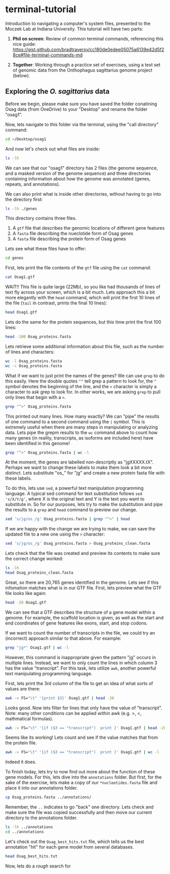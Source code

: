 # terminal-tutorial
Introduction to navigating a computer's system files, presented to the Moczek Lab at Indiana University. This tutorial will have two parts: 

1) <b>Phil on screen</b>: Review of common terminal commands, referencing this nice guide: https://gist.github.com/bradtraversy/cc180de0edee05075a6139e42d5f28ce#file-terminal-commands-md

2) <b>Together</b>: Working through a practice set of exercises, using a test set of genomic data from the Onthophagus sagittarius genome project (below).

## Exploring the <i>O. sagittarius</i> data

Before we begin, please make sure you have saved the folder conatining Osag data (from OneDrive) to your "Desktop" and rename the folder "osag1". 

Now, lets navigate to this folder via the terminal, using the "call directory" command:

```bash
cd ~/Desktop/osag1
```

And now let's check out what files are inside: 

```bash
ls -lh 
```
We can see that our "osag1" directory has 2 files (the genome sequence, and a masked version of the genome sequence) and three directories containing information about how the genome was annotated (genes, repeats, and annotations). 

We can also print what is inside other directories, without having to go into the directory first:

```bash
ls -lh ./genes
```

This directory contains three files.
1) A `gtf` file that describes the genomic locations of different gene features
2) A `fasta` file describing the nueclotide form of Osag genes
3) A `fasta` file describing the protein form of Osag genes

Lets see what these files have to offer:

```bash
cd genes
```

First, lets print the file contents of the `gtf` file using the `cat` command:

```bash
cat Osag1.gtf
```
WAIT!! This file is quite large (22Mb), so you like had thousands of lines of text fly across your screen, which is a bit much. Lets approach this a bit more elegantly with the `head` command, which will print the first 10 lines of the file (`tail` in contrast, prints the final 10 lines):

```bash
head Osag1.gtf
```
Lets do the same for the protein sequences, but this time print the first 100 lines:

```bash
head -100 Osag_proteins.fasta
```

Lets retrieve some additional information about this file, such as the number of lines and characters:

```bash
wc -l Osag_proteins.fasta
wc -c Osag_proteins.fasta
```

What if we want to just print the names of the genes? We can use `grep` to do this easily. Here the double quotes `""` tell grep a pattern to look for, the `^` symbol denotes the beginning of the line, and the `>` character is simply a character to ask grep to look for. In other works, we are asking `grep` to pull only lines that begin with a `>`.

```bash
grep "^>" Osag_proteins.fasta
```

This printed out many lines. How many exactly? We can "pipe" the results of one command to a second command using the `|` symbol. This is extremely useful when there are many steps in manipulating or analyzing data. Lets pipe the grepm results to the `wc` command above to count how many genes (in reality, transcripts, as isoforms are included here) have been identified in this genome!

```bash
grep "^>" Osag_proteins.fasta | wc -l
```

At the moment, the genes are labelled non-descriptly as "jgXXXXX.tX". Perhaps we want to change these labels to make them look a bit more distinct. Lets substitute "os_" for "jg" and create a new protein fasta file with these labels.

To do this, lets use `sed`, a powerful text manipulation programming language. A typical sed command for text substitution follows `sed 's/X/Y/g'`, where X is the original text and Y is the text you want to substitute in. So for our purposes, lets try to make the substitution and pipe the results to a `grep` and `head` command to preview our change. 

```bash
sed 's/jg/os_/g' Osag_proteins.fasta | grep "^>" | head
```

If we are happy with the change we are trying to make, we can save the updated file to a new one using the `>` character:

```bash
sed 's/jg/os_/g' Osag_proteins.fasta > Osag_proteins_clean.fasta
```

Lets check that the file was created and preview its contents to make sure the correct change worked: 

```bash
ls -lh
head Osag_proteins_clean.fasta
```

Great, so there are 20,765 genes identified in the genome. Lets see if this infomation matches what is in our GTF file. First, lets preview what the GTF file looks like again:

```bash
head -20 Osag1.gtf
```
We can see that a GTF describes the structure of a gene model within a genome. For example, the scaffold location is given, as well as the start and end coordinates of gene features like exons, start, and stop codons. 

If we want to count the number of transcripts in the file, we could try an (incorrect) approach similar to that above. For example:

```bash
grep "jg*" Osag1.gtf | wc -l
```
However, this command is inappropriate given the pattern "jg" occurs in multiple lines. Instead, we want to only count the lines in which column 3 has the value "transcript". For this task, lets utilize `awk`, another powerful text manipulating programming language.

First, lets print the 3rd column of the file to get an idea of what sorts of values are there:

```bash
awk -v FS="\t" '{print $3}' Osag1.gtf | head -20
```

Looks good. Now lets filter for lines that only have the value of "transcript". Note: many other conditions can be applied within awk (e.g. >, <, mathmatical formulas). 

```bash
awk -v FS="\t" '{if ($3 == "transcript")  print }' Osag1.gtf | head -20
```

Seems like its working! Lets count and see if the value matches that from the protein file. 

```bash
awk -v FS="\t" '{if ($3 == "transcript")  print }' Osag1.gtf | wc -l
```
Indeed it does. 

To finish today, lets try to now find out more about the function of these gene models. For this, lets dive into the `annotations` folder. But first, for the sake of the exercise, lets make a copy of our `*nucleotides.fasta` file and place it into our annotations folder. 

```bash
cp Osag_proteins.fasta ../annotations/
```

Remember, the `..` indicates to go "back" one directory. Lets check and make sure the file was copied successfully and then move our current directory to the annotations folder.

```bash
ls -lh ../annotations
cd ../annotations
```

Let's check out the `Osag_best_hits.txt` file, which tells us the best annotation "hit" for each gene model from several databases. 

```bash
head Osag_best_hits.txt
```

Now, lets do a *rough* search for 




















